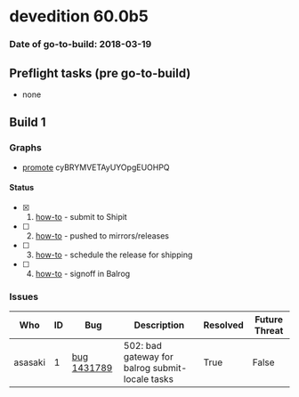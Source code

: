 # devedition 60.0b5

### Date of go-to-build: 2018-03-19

## Preflight tasks (pre go-to-build)
- none

## Build 1  

### Graphs
* [promote](https://tools.taskcluster.net/push-inspector/#/cyBRYMVETAyUYOpgEUOHPQ) cyBRYMVETAyUYOpgEUOHPQ


#### Status
- [x] 1.  [how-to](https://wiki.mozilla.org/Release:Release_Automation_on_Mercurial:Starting_a_Release#Submit_to_Ship_It)  - submit to Shipit
- [ ] 2.  [how-to](https://github.com/mozilla-releng/releasewarrior-2.0/blob/master/docs/release-promotion/desktop/howto.md#push-artifacts-to-releases-directory)  - pushed to mirrors/releases
- [ ] 3.  [how-to](https://github.com/mozilla-releng/releasewarrior-2.0/blob/master/docs/release-promotion/desktop/howto.md#ship-the-release)  - schedule the release for shipping
- [ ] 4.  [how-to](https://github.com/mozilla-releng/releasewarrior-2.0/blob/master/docs/release-promotion/desktop/howto.md#obtain-sign-offs-for-changes)  - signoff in Balrog

### Issues
| Who                 | ID               | Bug                                                                 | Description                | Resolved                | Future Threat                |
| ------------------- | ---------------- | ------------------------------------------------------------------- | -------------------------- | ----------------------- | ---------------------------- |
| asasaki  | 1 | [bug 1431789](https://bugzil.la/1431789)        | 502: bad gateway for balrog submit-locale tasks | True | False |

